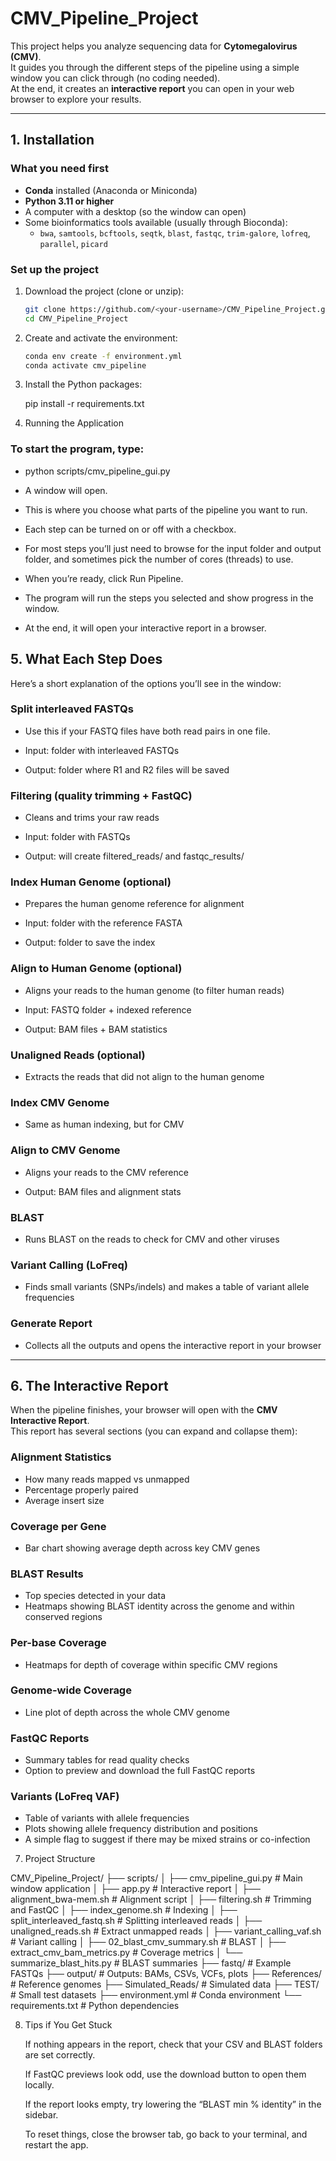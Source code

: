 # CMV_Pipeline_Project

This project helps you analyze sequencing data for **Cytomegalovirus (CMV)**.  
It guides you through the different steps of the pipeline using a simple window you can click through (no coding needed).  
At the end, it creates an **interactive report** you can open in your web browser to explore your results.

---

## 1. Installation

### What you need first
- **Conda** installed (Anaconda or Miniconda)  
- **Python 3.11 or higher**  
- A computer with a desktop (so the window can open)  
- Some bioinformatics tools available (usually through Bioconda):  
  - `bwa`, `samtools`, `bcftools`, `seqtk`, `blast`, `fastqc`, `trim-galore`, `lofreq`, `parallel`, `picard`

### Set up the project

1. Download the project (clone or unzip):
   ```bash
   git clone https://github.com/<your-username>/CMV_Pipeline_Project.git
   cd CMV_Pipeline_Project

2. Create and activate the environment:
    ```bash
    conda env create -f environment.yml
    conda activate cmv_pipeline

3. Install the Python packages:

    pip install -r requirements.txt

4. Running the Application

### To start the program, type:

- python scripts/cmv_pipeline_gui.py

- A window will open.

- This is where you choose what parts of the pipeline you want to run.

- Each step can be turned on or off with a checkbox.

- For most steps you’ll just need to browse for the input folder and output folder, and sometimes pick the number of cores (threads) to use.

- When you’re ready, click Run Pipeline.

- The program will run the steps you selected and show progress in the window.

- At the end, it will open your interactive report in a browser.

## 5. What Each Step Does

Here’s a short explanation of the options you’ll see in the window:

### Split interleaved FASTQs

- Use this if your FASTQ files have both read pairs in one file.

- Input: folder with interleaved FASTQs

- Output: folder where R1 and R2 files will be saved

### Filtering (quality trimming + FastQC)

- Cleans and trims your raw reads

- Input: folder with FASTQs

- Output: will create filtered_reads/ and fastqc_results/

### Index Human Genome (optional)

- Prepares the human genome reference for alignment

- Input: folder with the reference FASTA

- Output: folder to save the index

### Align to Human Genome (optional)

- Aligns your reads to the human genome (to filter human reads)

- Input: FASTQ folder + indexed reference

- Output: BAM files + BAM statistics

### Unaligned Reads (optional)

- Extracts the reads that did not align to the human genome

### Index CMV Genome

- Same as human indexing, but for CMV

### Align to CMV Genome

- Aligns your reads to the CMV reference

- Output: BAM files and alignment stats

### BLAST

- Runs BLAST on the reads to check for CMV and other viruses

### Variant Calling (LoFreq)

- Finds small variants (SNPs/indels) and makes a table of variant allele frequencies

### Generate Report

- Collects all the outputs and opens the interactive report in your browser

---

## 6. The Interactive Report

When the pipeline finishes, your browser will open with the **CMV Interactive Report**.  
This report has several sections (you can expand and collapse them):

### Alignment Statistics
- How many reads mapped vs unmapped  
- Percentage properly paired  
- Average insert size  

### Coverage per Gene
- Bar chart showing average depth across key CMV genes  

### BLAST Results
- Top species detected in your data  
- Heatmaps showing BLAST identity across the genome and within conserved regions  

### Per-base Coverage
- Heatmaps for depth of coverage within specific CMV regions  

### Genome-wide Coverage
- Line plot of depth across the whole CMV genome  

### FastQC Reports
- Summary tables for read quality checks  
- Option to preview and download the full FastQC reports  

### Variants (LoFreq VAF)
- Table of variants with allele frequencies  
- Plots showing allele frequency distribution and positions  
- A simple flag to suggest if there may be mixed strains or co-infection  


7. Project Structure

CMV_Pipeline_Project/
├── scripts/
│   ├── cmv_pipeline_gui.py          # Main window application
│   ├── app.py                       # Interactive report
│   ├── alignment_bwa-mem.sh         # Alignment script
│   ├── filtering.sh                 # Trimming and FastQC
│   ├── index_genome.sh              # Indexing
│   ├── split_interleaved_fastq.sh   # Splitting interleaved reads
│   ├── unaligned_reads.sh           # Extract unmapped reads
│   ├── variant_calling_vaf.sh       # Variant calling
│   ├── 02_blast_cmv_summary.sh      # BLAST
│   ├── extract_cmv_bam_metrics.py   # Coverage metrics
│   └── summarize_blast_hits.py      # BLAST summaries
├── fastq/                           # Example FASTQs
├── output/                          # Outputs: BAMs, CSVs, VCFs, plots
├── References/                      # Reference genomes
├── Simulated_Reads/                 # Simulated data
├── TEST/                            # Small test datasets
├── environment.yml                  # Conda environment
└── requirements.txt                 # Python dependencies

8. Tips if You Get Stuck

    If nothing appears in the report, check that your CSV and BLAST folders are set correctly.

    If FastQC previews look odd, use the download button to open them locally.

    If the report looks empty, try lowering the “BLAST min % identity” in the sidebar.

    To reset things, close the browser tab, go back to your terminal, and restart the app.
